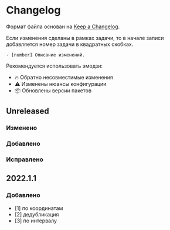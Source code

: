 # Changelog

Формат файла основан на [Keep a Changelog](http://keepachangelog.com/en/1.0.0/).

Если изменения сделаны в рамках задачи, то в начале записи добавляется номер
задачи в квадратных скобках.

```
- [number] Описание изменений.
```

Рекомендуется использовать эмодзи:

- 🔥 Обратно несовместимые изменения
- ⚠️ Изменены нюансы конфигурации
- 📦 Обновлены версии пакетов

## Unreleased

### Изменено

### Добавлено

### Исправлено

## 2022.1.1

### Добавлено

- [1] по координатам
- [2] дедубликация
- [3] по интервалу
